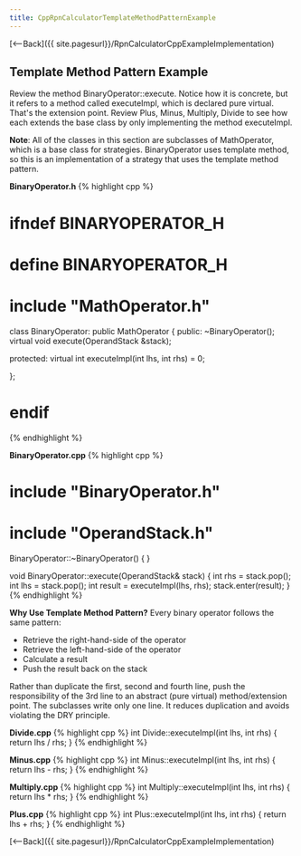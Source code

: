 ```yaml
---
title: CppRpnCalculatorTemplateMethodPatternExample
---
```

[<--Back]({{ site.pagesurl}}/RpnCalculatorCppExampleImplementation)
## Template Method Pattern Example
Review the method BinaryOperator::execute. Notice how it is concrete, but it refers to a method called executeImpl, which is declared pure virtual. That's the extension point. Review Plus, Minus, Multiply, Divide to see how each extends the base class by only implementing the method executeImpl.

**Note**: All of the classes in this section are subclasses of MathOperator, which is a base class for strategies. BinaryOperator uses template method, so this is an implementation of a strategy that uses the template method pattern.

**BinaryOperator.h**
{% highlight cpp %}
# ifndef BINARYOPERATOR_H
# define BINARYOPERATOR_H

# include "MathOperator.h"

class BinaryOperator: public MathOperator {
public:
   ~BinaryOperator();
   virtual void execute(OperandStack &stack);

protected:
   virtual int executeImpl(int lhs, int rhs) = 0;

};
# endif
{% endhighlight %}

**BinaryOperator.cpp**
{% highlight cpp %}
# include "BinaryOperator.h"

# include "OperandStack.h"

BinaryOperator::~BinaryOperator() {
}

void BinaryOperator::execute(OperandStack& stack) {
   int rhs = stack.pop();
   int lhs = stack.pop();
   int result = executeImpl(lhs, rhs);
   stack.enter(result);
}
{% endhighlight %}

**Why Use Template Method Pattern?**
Every binary operator follows the same pattern:
* Retrieve the right-hand-side of the operator
* Retrieve the left-hand-side of the operator
* Calculate a result
* Push the result back on the stack

Rather than duplicate the first, second and fourth line, push the responsibility of the 3rd line to an abstract (pure virtual) method/extension point. The subclasses write only one line. It reduces duplication and avoids violating the DRY principle.

**Divide.cpp**
{% highlight cpp %}
int Divide::executeImpl(int lhs, int rhs) {
   return lhs / rhs;
}
{% endhighlight %}

**Minus.cpp**
{% highlight cpp %}
int Minus::executeImpl(int lhs, int rhs) {
   return lhs - rhs;
}
{% endhighlight %}

**Multiply.cpp**
{% highlight cpp %}
int Multiply::executeImpl(int lhs, int rhs) {
   return lhs * rhs;
}
{% endhighlight %}

**Plus.cpp**
{% highlight cpp %}
int Plus::executeImpl(int lhs, int rhs) {
   return lhs + rhs;
}
{% endhighlight %}

[<--Back]({{ site.pagesurl}}/RpnCalculatorCppExampleImplementation)
